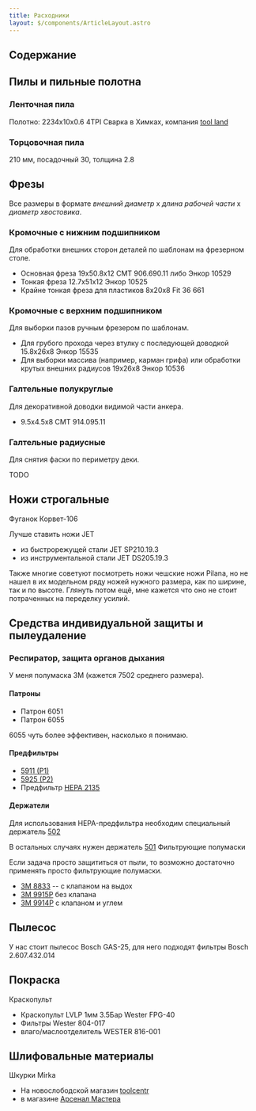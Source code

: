 ```yaml
---
title: Расходники
layout: $/components/ArticleLayout.astro
---
```


## Содержание

## Пилы и пильные полотна

### Ленточная пила

Полотно: 2234х10х0.6 4TPI Сварка в Химках, компания
[tool land](http://saw-master.ru/lentochnye-pily-po-derevu/lentochnye-pily-dlya-stolyarnyh-rabot.html)

### Торцовочная пила

210 мм, посадочный 30, толщина 2.8

## Фрезы

Все размеры в формате _внешний диаметр_ х _длина рабочей части_ х _диаметр хвостовика_.

### Кромочные с нижним подшипником

Для обработки внешних сторон деталей по шаблонам на фрезерном столе.

- Основная фреза 19х50.8х12 CMT 906.690.11 либо Энкор 10529
- Тонкая фреза 12.7х51х12 Энкор 10525
- Крайне тонкая фреза для пластиков 8x20x8 Fit 36 661

### Кромочные с верхним подшипником

Для выборки пазов ручным фрезером по шаблонам.

- Для грубого прохода через втулку с последующей доводкой 15.8х26х8 Энкор 15535
- Для выборки массива (например, карман грифа) или обработки крутых внешних радиусов 19х26х8 Энкор 10536

### Галтельные полукруглые

Для декоративной доводки видимой части анкера.

- 9.5х4.5х8 CMT 914.095.11

### Галтельные радиусные

Для снятия фаски по периметру деки.

TODO

## Ножи строгальные
Фуганок Корвет-106

Лучше ставить ножи JET

- из быстрорежущей стали JET SP210.19.3
- из инструментальной стали JET DS205.19.3

Также многие советуют посмотреть ножи чешские ножи Pilana, но не нашел в их модельном ряду ножей нужного размера, как по ширине, так и по высоте. Глянуть потом ещё, мне кажется что оно не стоит потраченных на переделку усилий.


## Средства индивидуальной защиты и пылеудаление

### Респиратор, защита органов дыхания

У меня полумаска 3М (кажется 7502 среднего размера).

#### Патроны

- Патрон 6051
- Патрон 6055

6055 чуть более эффективен, насколько я понимаю.

#### Предфильтры

- [5911 (Р1)](https://shop.vostok.ru/catalog/sredstva-zaschity/zaschita-dyhaniya/filtruyuschie-protivogazovye-i-protivogazoaerozolnye/predfiltr-3m-5911/)
- [5925 (Р2)](https://shop.vostok.ru/catalog/sredstva-zaschity/zaschita-dyhaniya/filtruyuschie-protivogazovye-i-protivogazoaerozolnye/predfiltr-3m-5925-r2/)
- Предфильтр [HEPA 2135](http://www.technoavia.ru/katalog/siz/siz_dyhaniya/maska/3m_mask_komplekt/20-911.htm)


#### Держатели

Для использования HEPA-предфильтра необходим специальный держатель [502](https://www.technoavia.ru/katalog/siz/siz_dyhaniya/maska/3m_mask_komplekt/502.htm)

В остальных случаях нужен держатель [501](https://shop.vostok.ru/catalog/sredstva-zaschity/zaschita-dyhaniya/filtruyuschie-protivogazovye-i-protivogazoaerozolnye/derzhatel-predfiltra-3m-501/)
Фильтрующие полумаски

Если задача просто защититься от пыли, то возможно достаточно применять просто фильтрующие полумаски.

- [3M 8833](https://shop.vostok.ru/catalog/sredstva-zaschity/zaschita-dyhaniya/filtruyuschie-protivoaerozolnye/polumaska-filtruyuschaya-3m-8833-s-klapanom/ ) -- с клапаном на выдох
- [3M 9915Р](https://shop.vostok.ru/catalog/sredstva-zaschity/zaschita-dyhaniya/filtruyuschie-protivoaerozolnye/polumaska-filtruyuschaya-3m-9915r/) без клапана
- [3M 9914Р](https://shop.vostok.ru/catalog/sredstva-zaschity/zaschita-dyhaniya/filtruyuschie-protivoaerozolnye/polumaska-filtruyuschaya-3m-9914r-s-klapanom/) с клапаном и углем

## Пылесос

У нас стоит пылесос Bosch GAS-25, для него подходят фильтры Bosch 2.607.432.014

## Покраска
Краскопульт

- Краскопульт LVLP 1мм 3.5Бар Wester FPG-40
- Фильтры Wester 804-017
- влаго/маслоотделитель WESTER 816-001

## Шлифовальные материалы

Шкурки Mirka
- На новослободской магазин [toolcentr](http://www.toolcentr.ru/catalog/478/?filter=26b35829-6860-1510-3d8a-edaaa2deb79e)
- в магазине [Арсенал Мастера](https://arsenalmastera.ru/catalog/Mirka?form%5Bfilter%5D%5Battr%5D%5B1594055%5D%5B6775861%5D=1)